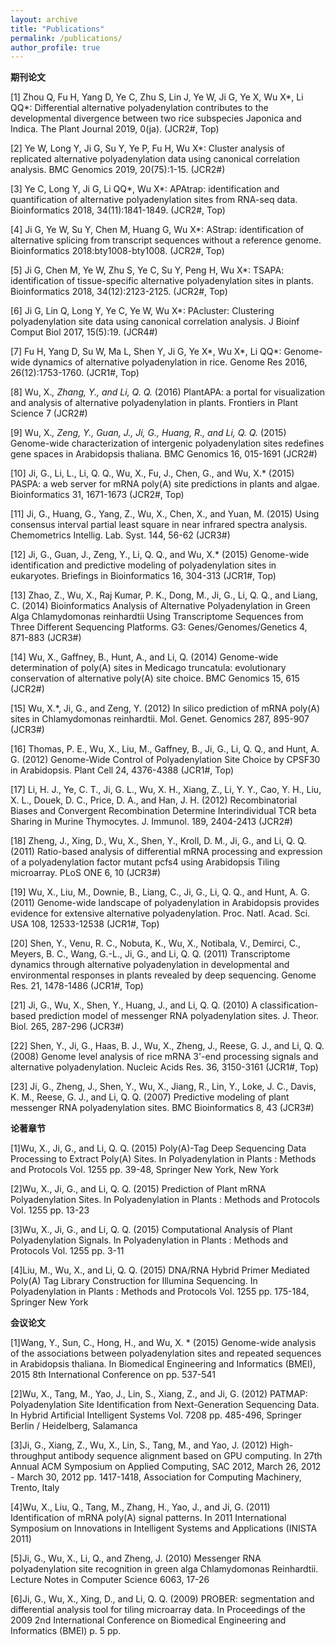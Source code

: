 ```yaml
---
layout: archive
title: "Publications"
permalink: /publications/
author_profile: true
---
```


<!-- {% if author.googlescholar %}
  You can also find my articles on <u><a href="{{author.googlescholar}}">my Google Scholar profile</a>.</u>
{% endif %}

{% include base_path %}

{% for post in site.publications reversed %}
  {% include archive-single.html %}
{% endfor %} -->


**期刊论文**  
  
[1] Zhou Q, Fu H, Yang D, Ye C, Zhu S, Lin J, Ye W, Ji G, Ye X, Wu X*, Li QQ*: Differential alternative polyadenylation contributes to the developmental divergence between two rice subspecies Japonica and Indica. The Plant Journal 2019, 0(ja). (JCR2#, Top)  
  
[2] Ye W, Long Y, Ji G, Su Y, Ye P, Fu H, Wu X*: Cluster analysis of replicated alternative polyadenylation data using canonical correlation analysis. BMC Genomics 2019, 20(75):1-15. (JCR2#)  
  
[3] Ye C, Long Y, Ji G, Li QQ*, Wu X*: APAtrap: identification and quantification of alternative polyadenylation sites from RNA-seq data. Bioinformatics 2018, 34(11):1841-1849. (JCR2#, Top)  
  
[4] Ji G, Ye W, Su Y, Chen M, Huang G, Wu X*: AStrap: identification of alternative splicing from transcript sequences without a reference genome. Bioinformatics 2018:bty1008-bty1008. (JCR2#, Top)
  
[5] Ji G, Chen M, Ye W, Zhu S, Ye C, Su Y, Peng H, Wu X*: TSAPA: identification of tissue-specific alternative polyadenylation sites in plants. Bioinformatics 2018, 34(12):2123-2125. (JCR2#, Top) 
  
[6] Ji G, Lin Q, Long Y, Ye C, Ye W, Wu X*: PAcluster: Clustering polyadenylation site data using canonical correlation analysis. J Bioinf Comput Biol 2017, 15(5):19. (JCR4#)    

[7] Fu H, Yang D, Su W, Ma L, Shen Y, Ji G, Ye X*, Wu X*, Li QQ*: Genome-wide dynamics of alternative polyadenylation in rice. Genome Res 2016, 26(12):1753-1760. (JCR1#, Top)    

[8] Wu, X.*, Zhang, Y., and Li, Q. Q.* (2016) PlantAPA: a portal for visualization and analysis of alternative polyadenylation in plants. Frontiers in Plant Science 7 (JCR2#)    

[9] Wu, X.*, Zeng, Y., Guan, J., Ji, G., Huang, R., and Li, Q. Q.* (2015) Genome-wide characterization of intergenic polyadenylation sites redefines gene spaces in Arabidopsis thaliana. BMC Genomics 16, 015-1691 (JCR2#)    

[10] Ji, G., Li, L., Li, Q. Q., Wu, X., Fu, J., Chen, G., and Wu, X.* (2015) PASPA: a web server for mRNA poly(A) site predictions in plants and algae. Bioinformatics 31, 1671-1673 (JCR2#, Top)  
  
[11] Ji, G., Huang, G., Yang, Z., Wu, X., Chen, X., and Yuan, M. (2015) Using consensus interval partial least square in near infrared spectra analysis. Chemometrics Intellig. Lab. Syst. 144, 56-62 (JCR3#) 
  
[12] Ji, G., Guan, J., Zeng, Y., Li, Q. Q., and Wu, X.* (2015) Genome-wide identification and predictive modeling of polyadenylation sites in eukaryotes. Briefings in Bioinformatics 16, 304-313 (JCR1#, Top)  
  
[13] Zhao, Z., Wu, X., Raj Kumar, P. K., Dong, M., Ji, G., Li, Q. Q., and Liang, C. (2014) Bioinformatics Analysis of Alternative Polyadenylation in Green Alga Chlamydomonas reinhardtii Using Transcriptome Sequences from Three Different Sequencing Platforms. G3: Genes/Genomes/Genetics 4, 871-883 (JCR3#)  
  
[14] Wu, X., Gaffney, B., Hunt, A., and Li, Q. (2014) Genome-wide determination of poly(A) sites in Medicago truncatula: evolutionary conservation of alternative poly(A) site choice. BMC Genomics 15, 615 (JCR2#)  
  
[15] Wu, X.*, Ji, G., and Zeng, Y. (2012) In silico prediction of mRNA poly(A) sites in Chlamydomonas reinhardtii. Mol. Genet. Genomics 287, 895-907 (JCR3#)  
  
[16] Thomas, P. E., Wu, X., Liu, M., Gaffney, B., Ji, G., Li, Q. Q., and Hunt, A. G. (2012) Genome-Wide Control of Polyadenylation Site Choice by CPSF30 in Arabidopsis. Plant Cell 24, 4376-4388 (JCR1#, Top)  
  
[17] Li, H. J., Ye, C. T., Ji, G. L., Wu, X. H., Xiang, Z., Li, Y. Y., Cao, Y. H., Liu, X. L., Douek, D. C., Price, D. A., and Han, J. H. (2012) Recombinatorial Biases and Convergent Recombination Determine Interindividual TCR beta Sharing in Murine Thymocytes. J. Immunol. 189, 2404-2413 (JCR2#)  
  
[18] Zheng, J., Xing, D., Wu, X., Shen, Y., Kroll, D. M., Ji, G., and Li, Q. Q. (2011) Ratio-based analysis of differential mRNA processing and expression of a polyadenylation factor mutant pcfs4 using Arabidopsis Tiling microarray. PLoS ONE 6, 10 (JCR3#)  
  
[19] Wu, X., Liu, M., Downie, B., Liang, C., Ji, G., Li, Q. Q., and Hunt, A. G. (2011) Genome-wide landscape of polyadenylation in Arabidopsis provides evidence for extensive alternative polyadenylation. Proc. Natl. Acad. Sci. USA 108, 12533-12538 (JCR1#, Top)  
  
[20] Shen, Y., Venu, R. C., Nobuta, K., Wu, X., Notibala, V., Demirci, C., Meyers, B. C., Wang, G.-L., Ji, G., and Li, Q. Q. (2011) Transcriptome dynamics through alternative polyadenylation in developmental and environmental responses in plants revealed by deep sequencing. Genome Res. 21, 1478-1486 (JCR1#, Top)  
  
[21] Ji, G., Wu, X., Shen, Y., Huang, J., and Li, Q. Q. (2010) A classification-based prediction model of messenger RNA polyadenylation sites. J. Theor. Biol. 265, 287-296 (JCR3#)  
  
[22] Shen, Y., Ji, G., Haas, B. J., Wu, X., Zheng, J., Reese, G. J., and Li, Q. Q. (2008) Genome level analysis of rice mRNA 3'-end processing signals and alternative polyadenylation. Nucleic Acids Res. 36, 3150-3161 (JCR1#, Top)  
  
[23] Ji, G., Zheng, J., Shen, Y., Wu, X., Jiang, R., Lin, Y., Loke, J. C., Davis, K. M., Reese, G. J., and Li, Q. Q. (2007) Predictive modeling of plant messenger RNA polyadenylation sites. BMC Bioinformatics 8, 43 (JCR3#)  
  

**论著章节**  
  
[1]Wu, X., Ji, G., and Li, Q. Q. (2015) Poly(A)-Tag Deep Sequencing Data Processing to Extract Poly(A) Sites. In Polyadenylation in Plants : Methods and Protocols Vol. 1255 pp. 39-48, Springer New York, New York  
  
[2]Wu, X., Ji, G., and Li, Q. Q. (2015) Prediction of Plant mRNA Polyadenylation Sites. In Polyadenylation in Plants : Methods and Protocols Vol. 1255 pp. 13-23  
  
[3]Wu, X., Ji, G., and Li, Q. Q. (2015) Computational Analysis of Plant Polyadenylation Signals. In Polyadenylation in Plants : Methods and Protocols Vol. 1255 pp. 3-11  
  
[4]Liu, M., Wu, X., and Li, Q. Q. (2015) DNA/RNA Hybrid Primer Mediated Poly(A) Tag Library Construction for Illumina Sequencing. In Polyadenylation in Plants : Methods and Protocols Vol. 1255 pp. 175-184, Springer New York  
  

**会议论文**  
  
[1]Wang, Y., Sun, C., Hong, H., and Wu, X. * (2015) Genome-wide analysis of the associations between polyadenylation sites and repeated sequences in Arabidopsis thaliana. In Biomedical Engineering and Informatics (BMEI), 2015 8th International Conference on pp. 537-541  
  
[2]Wu, X., Tang, M., Yao, J., Lin, S., Xiang, Z., and Ji, G. (2012) PATMAP: Polyadenylation Site Identification from Next-Generation Sequencing Data. In Hybrid Artificial Intelligent Systems Vol. 7208 pp. 485-496, Springer Berlin / Heidelberg, Salamanca  
  
[3]Ji, G., Xiang, Z., Wu, X., Lin, S., Tang, M., and Yao, J. (2012) High-throughput antibody sequence alignment based on GPU computing. In 27th Annual ACM Symposium on Applied Computing, SAC 2012, March 26, 2012 - March 30, 2012 pp. 1417-1418, Association for Computing Machinery, Trento, Italy 
  
[4]Wu, X., Liu, Q., Tang, M., Zhang, H., Yao, J., and Ji, G. (2011) Identification of mRNA poly(A) signal patterns. In 2011 International Symposium on Innovations in Intelligent Systems and Applications (INISTA 2011)  
  
[5]Ji, G., Wu, X., Li, Q., and Zheng, J. (2010) Messenger RNA polyadenylation site recognition in green alga Chlamydomonas Reinhardtii. Lecture Notes in Computer Science 6063, 17-26  
  
[6]Ji, G., Wu, X., Xing, D., and Li, Q. Q. (2009) PROBER: segmentation and differential analysis tool for tiling microarray data. In Proceedings of the 2009 2nd International Conference on Biomedical Engineering and Informatics (BMEI) p. 5 pp. 
  
